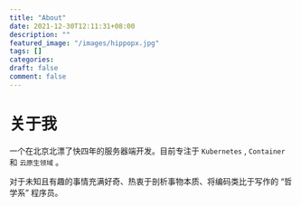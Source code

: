 ```yaml
---
title: "About"
date: 2021-12-30T12:11:31+08:00
description: ""
featured_image: "/images/hippopx.jpg"
tags: []
categories:
draft: false
comment: false
---
```

# 关于我

一个在北京北漂了快四年的服务器端开发。目前专注于 `Kubernetes` , `Container` 和 `云原生领域` 。

对于未知且有趣的事情充满好奇、热衷于剖析事物本质、将编码类比于写作的 “哲学系” 程序员。
